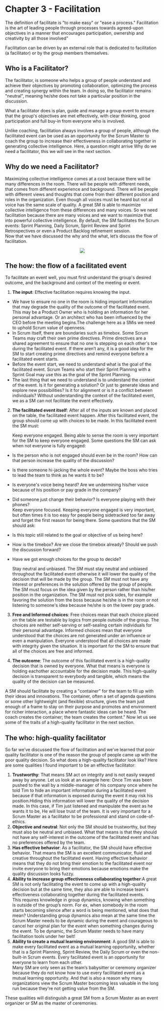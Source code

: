 # Chapter 3 - Facilitation

The definition of facilitate is "to make easy" or "ease a process." Facilitation is the art of leading people through processes towards agreed-upon objectives in a manner that encourages participation, ownership and creativity by all those involved”

Facilitation can be driven by an external role that is dedicated to facilitation (a facilitator) or by the group members themselves.

## Who is a Facilitator?

The facilitator, is someone who helps a group of people understand and achieve their objectives by promoting collaboration, optimizing the process and creating synergy within the team. In doing so, the facilitator remains "neutral", meaning he/she does not take a particular position in the discussion.

What a facilitator does is plan, guide and manage a group event to ensure that the group's objectives are met effectively, with clear thinking, good participation and full buy-in from everyone who is involved.

Unlike coaching, facilitation always involves a group of people, although the facilitated event can be used as an opportunity for the Scrum Master to coach the group to increase their effectiveness in collaborating together in generating collective intelligence. Here, a question might arrive Why do we need a facilitator, this we will see in the next section.

## Why do we need a Facilitator?

Maximizing collective intelligence comes at a cost because there will be many differences in the room. There will be people with different needs, that comes from different experience and background. There will be people with different views and thoughts that come from their different position and roles in the organization. Even though all voices must be heard but not all voice has the same scale of quality. A great SM is able to maximize collective intelligence from these differences and many voices. So we need facilitation because there are many voices and we want to maximize that into powerful collective intelligence. By default, the SM facilitates the Scrum events: Sprint Planning, Daily Scrum, Sprint Review and Sprint Retrospectives or even a Product Backlog refinement session.\
Now that we have discussed the why and the what, let’s discuss the flow of facilitation.

<p align="center"> <img width="" height="" src="https://scrumorg-website-prod.s3.amazonaws.com/drupal/inline-images/A58BD878-E8B0-4EFA-99E8-D2A3C5DD3CC4%203.png
"></p>

## The how: the flow of a facilitated event

To facilitate an event well, you must first understand the group's desired outcome, and the background and context of the meeting or event.

1. **The input**: Effective facilitation requires knowing the input.

- We have to ensure no one in the room is hiding important information that may degrade the quality of the outcome of the facilitated event. This may be a Product Owner who is holding an information for her personal advantage. Or an architect who has been influenced by the CEO before the meeting begins.The challenge here as a SMis we need to uphold Scrum value of openness.
- In Scrum itself, there are boundaries such as timebox. Some Scrum Teams may craft their own prime directives. Prime directives are a shared agreement to ensure that no one is stepping on each other's toe during the facilitated event. If there aren’t any, it is a good idea for the SM to start creating prime directives and remind everyone before a facilitated event starts.
- Before the event start, we need to understand what is the goal of the facilitated event. Scrum Teams who start their Sprint Planning with a Sprint Goal may use this as the goal of the Sprint Planning.
- The last thing that we need to understand is to understand the context of the event. Is it for generating a solution? Or just to generate ideas and explore new possibilities? Is it for alignment or is it a conflict between individuals? Without understanding the context of the facilitated event, we as a SM can not facilitate the event effectively.

2. **The facilitated event itself**: After all of the inputs are known and placed on the table, the facilitated event happen. After this facilitated event, the group should come up with choices to be made. In this facilitated event the SM must:

   Keep everyone engaged. Being able to sense the room is very important for the SM to keep everyone engaged. Some questions the SM can ask when not everyone is fully engaged:

- Is the person who is not engaged should even be in the room? How can that person increase the quality of the discussion?
- Is there someone hi-jacking the whole event? Maybe the boss who tries to lead the team to think as he wants it to be?
- Is everyone's voice being heard? Are we undermining his/her voice because of his position or pay grade in the company?
- Did someone just change their behavior? Is everyone playing with their phones?\
  Keep everyone focused. Keeping everyone engaged is very important, but often times it is too easy for people being sidetracked too far away and forget the first reason for being there. Some questions that the SM should ask:

- Is this topic still related to the goal or objective of us being here?
- How is the timebox? Are we close the timebox already? Should we push the discussion forward?
- Have we got enough choices for the group to decide?

  Stay neutral and unbiased. The SM must stay neutral and unbiased throughout the facilitated event otherwise it will lower the quality of the decision that will be made by the group. The SM must not have any interest or preferences in the solution offered by the group of people. The SM must focus on the idea given by the person rather than his/her position in the organization. The SM must not pick sides, for example favoring the solution from the boss because he/she is in the room or not listening to someone's idea because he/she is on the lower pay grade.

3. **Free and Informed choices**: Free choices mean that each choice placed on the table are testable by logics from people outside of the group. The choices are neither self-serving or self-sealing certain individuals for their personal advantage. Informed choices mean that everyone understood that the choices are not generated under an influence or even a manipulation. Everyone understood that all choices are made with integrity given the situation. It is important for the SM to ensure that all of the choices are free and informed.

4. **The outcome**: The outcome of this facilitated event is a high-quality decision that is owned by everyone. What that means is everyone is holding eachother accountable for the decision made. This high-quality decision is transparent to everybody and tangible, which means the quality of the decision can be measured.

A SM should facilitate by creating a "container" for the team to fill up with their ideas and innovations. The container, often a set of agenda questions or some other lightweight (and flexible) structure, gives the team just enough of a frame to stay on their purpose and promotes and environment for richer interaction, a place where fantastic ideas can be heard. The coach creates the container; the team creates the content." Now let us see some of the traits of a high-quality facilitator in the next section.

## The who: high-quality facilitator

So far we’ve discussed the flow of facilitation and we’ve learned that poor quality facilitator is one of the reason the group of people came up with the poor quality decision. So what does a high-quality facilitator look like? Here are some qualities I found important to be an effective facilitator:

1. **Trustworthy**: That means SM act on integrity and is not easily swayed away by anyone. Let us look at an example here: Once Tim was been pushed to the wall by a middle-manager of his company once where he told Tim to hide an important information during a facilitated event because if that information is exposed during the event it may risk his position.Hiding this information will lower the quality of the decision made. In this case, if Tim just listened and manipulate the event as he wants it to be, He will lose trust of the team. It is very important for a Scrum Master as a facilitator to be professional and stand on code-of-ethics.
2. **Objective and neutral**: Not only the SM should be trustworthy, but they must also be neutral and unbiased. What that means is that they should not have any self-interest in the outcome of the facilitated event and has no preferences offered by the team.
3. **Has effective behavior**: As a facilitator, the SM should have effective behavior. That means the SM is an excellent communicator, fluid and creative throughout the facilitated event. Having effective behavior means that they do not bring their emotion to the facilitated event nor invite everyone to bring their emotions because emotions make the quality discussion looks fuzzy.
4. **Ability to increase group effectiveness collaborating together**:A great SM is not only facilitating the event to come up with a high-quality decision but at the same time, they also are able to increase team's effectiveness collaborating together during the facilitated events.\
   This requires knowledge in group dynamics, knowing when something is outside of the group’s norm. For ex, when somebody in the room starts becoming silence after a word is being mentioned, what does that mean? Understanding group dynamics also mean at the same time the Scrum Master needs to be dynamic during the event and courageous to cancel her original plan for the event when something changes during the event. To be dynamic, the Scrum Master needs to have many facilitation tools under her belt!
5. **Ability to create a mutual learning environment**: A good SM is able to make every facilitated event as a mutual learning opportunity, whether that is a Sprint Planning, Sprint Review, the Daily Scrum or even the non-built-in Scrum events. Every facilitated event is an opportunity for everyone to learn from each other.\
   Many SM are only seen as the team’s babysitter or ceremony organizer because they do not know how to use every facilitated event as a mutual learning opportunity. And that is also a reason why many organizations view the Scrum Master becoming less valuable in the long run because they're not getting value from the SM.

These qualities will distinguish a great SM from a Scrum Master as an event organizer or SM as the master of ceremonies.
